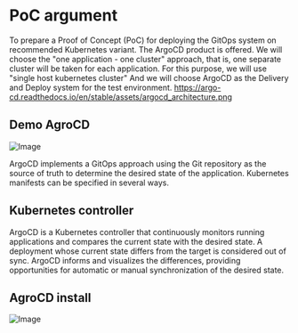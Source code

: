 # PoC argument
To prepare a Proof of Concept (PoC) for deploying the GitOps system on recommended Kubernetes variant. The ArgoCD product is offered.
We will choose the "one application - one cluster" approach, that is, one separate cluster will be taken for each application. For this purpose, we will use "single host kubernetes cluster" And we will choose ArgoCD as the Delivery and Deploy system for the test environment.
https://argo-cd.readthedocs.io/en/stable/assets/argocd_architecture.png
## Demo AgroCD 
![Image](./AgroCD_Demo.gif)

ArgoCD implements a GitOps approach using the Git repository as the source of truth to determine the desired state of the application. Kubernetes manifests can be specified in several ways.
## Kubernetes controller
ArgoCD is a Kubernetes controller that continuously monitors running applications and compares the current state with the desired state. A deployment whose current state differs from the target is considered out of sync. ArgoCD informs and visualizes the differences, providing opportunities for automatic or manual synchronization of the desired state.
## AgroCD install
![Image](./DemoAgroCD_CLI)